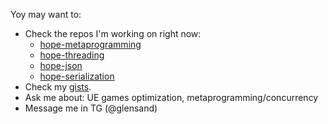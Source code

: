 Yoy may want to:
- Check the repos I'm working on right now:
  - [hope-metaprogramming](https://github.com/glensand/hope-core)
  - [hope-threading](https://github.com/glensand/hope-threading)
  - [hope-json](https://github.com/glensand/hope-json)
  - [hope-serialization](https://github.com/glensand/hope-serialization)
- Check my [gists](https://gist.github.com/glensand).
- Ask me about: UE games optimization, metaprogramming/concurrency
- Message me in TG (@glensand)

<!--
**glensand/glensand** is a ✨ _special_ ✨ repository because its `README.md` (this file) appears on your GitHub profile.

Here are some ideas to get you started:

- 🔭 I’m currently working on ...
- 🌱 I’m currently learning ...
- 👯 I’m looking to collaborate on ...
- 🤔 I’m looking for help with ...
- 💬 Ask me about ...
- 📫 How to reach me: ...
- 😄 Pronouns: ...
- ⚡ Fun fact: ...
-->

